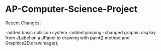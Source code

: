 # AP-Computer-Science-Project


Recent Changes: 

-added basic collision system
-added jumping
-changed graphic display from JLabel on a JPanel to drawing with paint() method and Graphics2D.drawImage();

